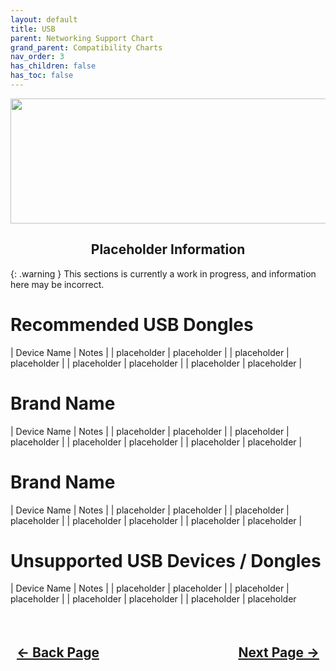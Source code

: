 ```yaml
---
layout: default
title: USB
parent: Networking Support Chart
grand_parent: Compatibility Charts
nav_order: 3
has_children: false
has_toc: false
---
```


<style>
  .navigation-container {
    display: flex;
    justify-content: space-between;
    align-items: center;
    width: 100%;
  }
  
  .nav-button {
    margin: 10px;
  }
</style>

<p align="center">
  <img width="650" height="200" src="../../../../assets/Headers/Header-USB-Networking.png">
</p>

<h2 align="center">Placeholder Information</h2>

{: .warning }
This sections is currently a work in progress, and information here may be incorrect.

# Recommended USB Dongles

| Device Name | Notes |
| placeholder | placeholder |
| placeholder | placeholder |
| placeholder | placeholder |
| placeholder | placeholder |

# Brand Name

| Device Name | Notes |
| placeholder | placeholder |
| placeholder | placeholder |
| placeholder | placeholder |
| placeholder | placeholder |

# Brand Name

| Device Name | Notes |
| placeholder | placeholder |
| placeholder | placeholder |
| placeholder | placeholder |
| placeholder | placeholder |

# Unsupported USB Devices / Dongles

| Device Name | Notes |
| placeholder | placeholder |
| placeholder | placeholder |
| placeholder | placeholder |
| placeholder | placeholder 

<h2 align="center">
  <br>
  <div class="navigation-container">
    <a class="nav-button" href="../index">&larr; Back Page</a>
    <a class="nav-button" href="../../05-Misc/index">Next Page &rarr;</a>
  </div>
  <br>
</h2>
